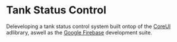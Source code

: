 # Tank Status Control
Deleveloping a tank status control system built ontop of the [CoreUI](https://github.com/coreui/coreui) adlibrary, aswell as the [Google Firebase](https://firebase.google.com) development suite.
